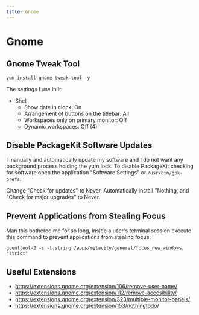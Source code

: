 ```yaml
---
title: Gnome
---
```


# Gnome

## Gnome Tweak Tool

```
yum install gnome-tweak-tool -y
```

The settings I use in it:

* Shell
  * Show date in clock: On
  * Arrangement of buttons on the titlebar: All
  * Workspaces only on primary monitor: Off
  * Dynamic workspaces: Off (4)

## Disable PackageKit Software Updates

I manually and automatically update my software and I do not want any
background process holding the yum lock. To disable PackageKit checking for
software open the application "Software Settings" or `/usr/bin/gpk-prefs`.

Change "Check for updates" to Never, Automatically install "Nothing, and "Check
for major upgrades" to Never.

## Prevent Applications from Stealing Focus

Man this bothered me for so long, inside a user's terminal session execute this
command to prevent applications from stealing focus:

```
gconftool-2 -s -t string /apps/metacity/general/focus_new_windows "strict"
```

## Useful Extensions

* https://extensions.gnome.org/extension/106/remove-user-name/
* https://extensions.gnome.org/extension/112/remove-accesibility/
* https://extensions.gnome.org/extension/323/multiple-monitor-panels/
* https://extensions.gnome.org/extension/153/nothingtodo/

